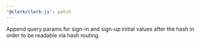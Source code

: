 ```yaml
---
'@clerk/clerk-js': patch
---
```


Append query params for sign-in and sign-up initial values after the hash in order to be readable via hash routing.
